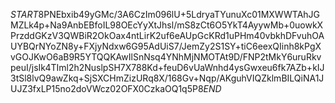 $START$8PNEbxib49yGMc/3A6CzIm096lU+5LdryaTYunuXc01MXWWTAhJGMZLk4p+Na9AnbEBfoIL98OEcYyXtJhsl/mS8zCt6O5YkT4AyywMb+0uowkXPrzddGKzV3QWBiR2OkOax4ntLirK2uf6eAUpGcKRd1uPHm40vbkhDFvuhOAUYBQrNYoZN8y+FXjyNdxw6G95AdUiS7/JemZy2S1SY+tiC6eexQIinh8kPgXvGOJKwO6aB9R5YTQQKAwIlSnNsq4YNhMjNMOTAt9D/FNP2tMkY6uruRkvpeuI/jsIk4TIml2h2NuslpSH7X788Kd+feuD6vUaWnhd4ysGwxeu6fk7AZb+kIJ3tSl8lvQ9awZkq+SjSXCHmZizURq8X/168Gv+Nqp/AKguhVIQZklmBILQiNA1JUJZ3fxLP15no2doVWcz02OFX0CzkaOQ1q5P8$END$